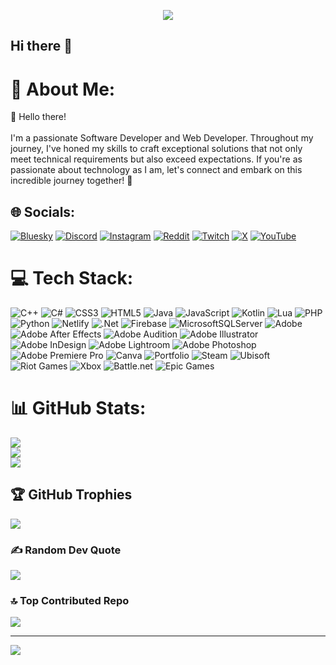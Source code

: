 

<p align="center"> 
  <a href="https://discord.com/users/833972562210979891"> 
    <img src="https://lanyard-profile-readme.vercel.app/api/833972562210979891?theme=dark&bg=1E1E1E&borderRadius=15px&hideDiscrim=true&idleMessage=Probably%20coding%20or%20lost%20in%20music..." /> </a> </p>



## Hi there 👋

# 💫 About Me:
👋 Hello there!<br><br>I'm a passionate Software Developer and Web Developer. Throughout my journey, I've honed my skills to craft exceptional solutions that not only meet technical requirements but also exceed expectations. If you're as passionate about technology as I am, let's connect and embark on this incredible journey together! 🚀


## 🌐 Socials:
[![Bluesky](https://img.shields.io/badge/bluesky-0285FF?style=for-the-badge&logo=bluesky&logoColor=%23FFFFFF)](https://bsky.app/profile/sesathrandira) [![Discord](https://img.shields.io/badge/Discord-%237289DA.svg?logo=discord&logoColor=white)](https://discord.gg/itssesath) [![Instagram](https://img.shields.io/badge/Instagram-%23E4405F.svg?logo=Instagram&logoColor=white)](https://instagram.com/itzz_sesath) [![Reddit](https://img.shields.io/badge/Reddit-%23FF4500.svg?logo=Reddit&logoColor=white)](https://reddit.com/user/No_sesath) [![Twitch](https://img.shields.io/badge/Twitch-%239146FF.svg?logo=Twitch&logoColor=white)](https://twitch.tv/sesathrandira) [![X](https://img.shields.io/badge/X-black.svg?logo=X&logoColor=white)](https://x.com/sesathrandira) [![YouTube](https://img.shields.io/badge/YouTube-%23FF0000.svg?logo=YouTube&logoColor=white)](https://youtube.com/@SLPhoenixGaming) 

# 💻 Tech Stack:
![C++](https://img.shields.io/badge/c++-%2300599C.svg?style=flat&logo=c%2B%2B&logoColor=white) ![C#](https://img.shields.io/badge/c%23-%23239120.svg?style=flat&logo=csharp&logoColor=white) ![CSS3](https://img.shields.io/badge/css3-%231572B6.svg?style=flat&logo=css3&logoColor=white) ![HTML5](https://img.shields.io/badge/html5-%23E34F26.svg?style=flat&logo=html5&logoColor=white) ![Java](https://img.shields.io/badge/java-%23ED8B00.svg?style=flat&logo=openjdk&logoColor=white) ![JavaScript](https://img.shields.io/badge/javascript-%23323330.svg?style=flat&logo=javascript&logoColor=%23F7DF1E) ![Kotlin](https://img.shields.io/badge/kotlin-%237F52FF.svg?style=flat&logo=kotlin&logoColor=white) ![Lua](https://img.shields.io/badge/lua-%232C2D72.svg?style=flat&logo=lua&logoColor=white) ![PHP](https://img.shields.io/badge/php-%23777BB4.svg?style=flat&logo=php&logoColor=white) ![Python](https://img.shields.io/badge/python-3670A0?style=flat&logo=python&logoColor=ffdd54) ![Netlify](https://img.shields.io/badge/netlify-%23000000.svg?style=flat&logo=netlify&logoColor=#00C7B7) ![.Net](https://img.shields.io/badge/.NET-5C2D91?style=flat&logo=.net&logoColor=white) ![Firebase](https://img.shields.io/badge/firebase-a08021?style=flat&logo=firebase&logoColor=ffcd34) ![MicrosoftSQLServer](https://img.shields.io/badge/Microsoft%20SQL%20Server-CC2927?style=flat&logo=microsoft%20sql%20server&logoColor=white) ![Adobe](https://img.shields.io/badge/adobe-%23FF0000.svg?style=flat&logo=adobe&logoColor=white) ![Adobe After Effects](https://img.shields.io/badge/Adobe%20After%20Effects-9999FF.svg?style=flat&logo=Adobe%20After%20Effects&logoColor=white) ![Adobe Audition](https://img.shields.io/badge/Adobe%20Audition-9999FF.svg?style=flat&logo=Adobe%20Audition&logoColor=white) ![Adobe Illustrator](https://img.shields.io/badge/adobe%20illustrator-%23FF9A00.svg?style=flat&logo=adobe%20illustrator&logoColor=white) ![Adobe InDesign](https://img.shields.io/badge/Adobe%20InDesign-49021F?style=flat&logo=adobeindesign&logoColor=FF3366) ![Adobe Lightroom](https://img.shields.io/badge/Adobe%20Lightroom-31A8FF.svg?style=flat&logo=Adobe%20Lightroom&logoColor=white) ![Adobe Photoshop](https://img.shields.io/badge/adobe%20photoshop-%2331A8FF.svg?style=flat&logo=adobe%20photoshop&logoColor=white) ![Adobe Premiere Pro](https://img.shields.io/badge/Adobe%20Premiere%20Pro-9999FF.svg?style=flat&logo=Adobe%20Premiere%20Pro&logoColor=white) ![Canva](https://img.shields.io/badge/Canva-%2300C4CC.svg?style=flat&logo=Canva&logoColor=white) ![Portfolio](https://img.shields.io/badge/Portfolio-%23000000.svg?style=flat&logo=firefox&logoColor=#FF7139) ![Steam](https://img.shields.io/badge/steam-%23000000.svg?style=flat&logo=steam&logoColor=white) ![Ubisoft](https://img.shields.io/badge/Ubisoft-%23F5F5F5.svg?style=flat&logo=Ubisoft&logoColor=black) ![Riot Games](https://img.shields.io/badge/riotgames-D32936.svg?style=flat&logo=riotgames&logoColor=white) ![Xbox](https://img.shields.io/badge/xbox-%23107C10.svg?style=flat&logo=xbox&logoColor=white) ![Battle.net](https://img.shields.io/badge/battle.net-%2300AEFF.svg?style=flat&logo=battle.net&logoColor=white) ![Epic Games](https://img.shields.io/badge/epicgames-%23313131.svg?style=flat&logo=epicgames&logoColor=white)


# 📊 GitHub Stats:
![](https://github-readme-stats.vercel.app/api?username=SesathRandira&theme=tokyonight&hide_border=false&include_all_commits=true&count_private=true)<br/>
![](https://github-readme-streak-stats.herokuapp.com/?user=SesathRandira&theme=tokyonight&hide_border=false)<br/>
![](https://github-readme-stats.vercel.app/api/top-langs/?username=SesathRandira&theme=tokyonight&hide_border=false&include_all_commits=true&count_private=true&layout=compact)

## 🏆 GitHub Trophies
![](https://github-profile-trophy.vercel.app/?username=SesathRandira&theme=tokyonight&no-frame=false&no-bg=true&margin-w=4)

### ✍️ Random Dev Quote
![](https://quotes-github-readme.vercel.app/api?type=horizontal&theme=tokyonight)

### 🔝 Top Contributed Repo
![](https://github-contributor-stats.vercel.app/api?username=SesathRandira&limit=5&theme=tokyonight&combine_all_yearly_contributions=true)

---
[![](https://visitcount.itsvg.in/api?id=SesathRandira&icon=0&color=1)](https://visitcount.itsvg.in)

<!-- Proudly created with GPRM ( https://gprm.itsvg.in ) -->
